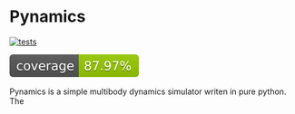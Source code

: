 # Pynamics

[![tests](https://github.com/AlexP210/pynamics/actions/workflows/tests.yml/badge.svg)](https://github.com/AlexP210/pynamics/actions/workflows/tests.yml)

![coverage](.coverage/coverage-badge.svg)

Pynamics is a simple multibody dynamics simulator writen in pure python. The
